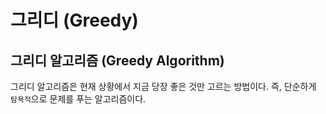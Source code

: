 # 그리디 (Greedy)

## 그리디 알고리즘 (Greedy Algorithm)
그리디 알고리즘은 현재 상황에서 지금 당장 좋은 것만 고르는 방법이다.
즉, 단순하게 `탐욕적`으로 문제를 푸는 알고리즘이다.
